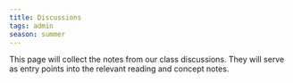 ```yaml
---
title: Discussions
tags: admin 
season: summer
---
```


This page will collect the notes from our class discussions. They will serve as entry points into the relevant reading and concept notes.
